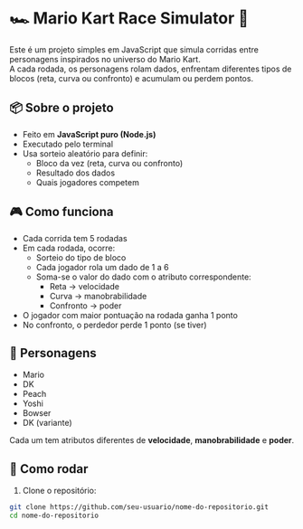 # 🏎️ Mario Kart Race Simulator 🎲

Este é um projeto simples em JavaScript que simula corridas entre personagens inspirados no universo do Mario Kart.  
A cada rodada, os personagens rolam dados, enfrentam diferentes tipos de blocos (reta, curva ou confronto) e acumulam ou perdem pontos.

## 📦 Sobre o projeto
- Feito em **JavaScript puro (Node.js)**
- Executado pelo terminal
- Usa sorteio aleatório para definir:
  - Bloco da vez (reta, curva ou confronto)
  - Resultado dos dados
  - Quais jogadores competem

## 🎮 Como funciona
- Cada corrida tem 5 rodadas
- Em cada rodada, ocorre:
  - Sorteio do tipo de bloco
  - Cada jogador rola um dado de 1 a 6
  - Soma-se o valor do dado com o atributo correspondente:
    - Reta → velocidade
    - Curva → manobrabilidade
    - Confronto → poder
- O jogador com maior pontuação na rodada ganha 1 ponto
- No confronto, o perdedor perde 1 ponto (se tiver)

## 👾 Personagens
- Mario
- DK
- Peach
- Yoshi
- Bowser
- DK (variante)

Cada um tem atributos diferentes de **velocidade**, **manobrabilidade** e **poder**.

## 🚀 Como rodar
1. Clone o repositório:
```bash
git clone https://github.com/seu-usuario/nome-do-repositorio.git
cd nome-do-repositorio
